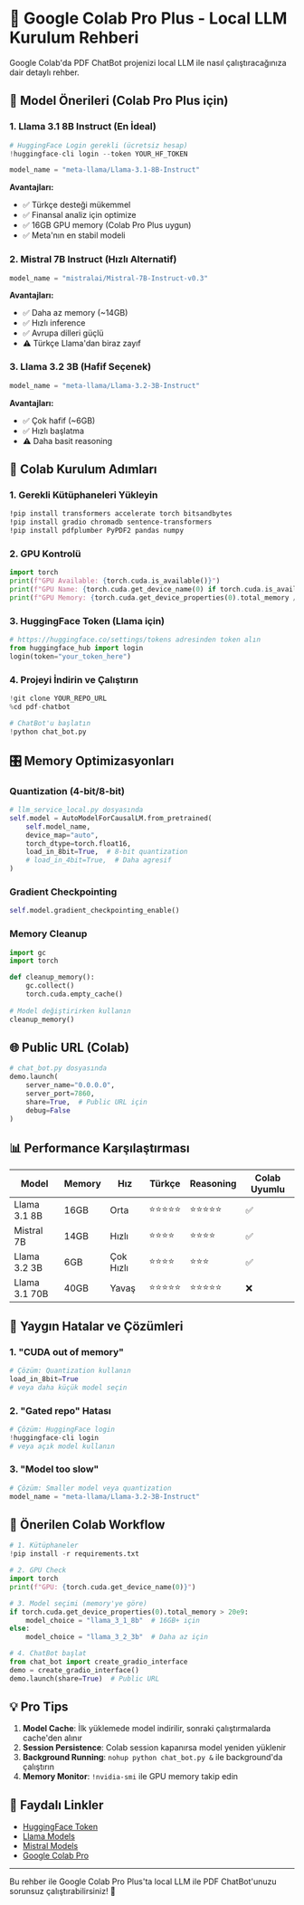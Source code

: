 # 🚀 Google Colab Pro Plus - Local LLM Kurulum Rehberi

Google Colab'da PDF ChatBot projenizi local LLM ile nasıl çalıştıracağınıza dair detaylı rehber.

## 🎯 Model Önerileri (Colab Pro Plus için)

### 1. **Llama 3.1 8B Instruct** (En İdeal)
```python
# HuggingFace Login gerekli (ücretsiz hesap)
!huggingface-cli login --token YOUR_HF_TOKEN

model_name = "meta-llama/Llama-3.1-8B-Instruct"
```

**Avantajları:**
- ✅ Türkçe desteği mükemmel
- ✅ Finansal analiz için optimize
- ✅ 16GB GPU memory (Colab Pro Plus uygun)
- ✅ Meta'nın en stabil modeli

### 2. **Mistral 7B Instruct** (Hızlı Alternatif)
```python
model_name = "mistralai/Mistral-7B-Instruct-v0.3"
```

**Avantajları:**
- ✅ Daha az memory (~14GB)
- ✅ Hızlı inference
- ✅ Avrupa dilleri güçlü
- ⚠️ Türkçe Llama'dan biraz zayıf

### 3. **Llama 3.2 3B** (Hafif Seçenek)
```python
model_name = "meta-llama/Llama-3.2-3B-Instruct"
```

**Avantajları:**
- ✅ Çok hafif (~6GB)
- ✅ Hızlı başlatma
- ⚠️ Daha basit reasoning

## 🔧 Colab Kurulum Adımları

### 1. Gerekli Kütüphaneleri Yükleyin
```bash
!pip install transformers accelerate torch bitsandbytes
!pip install gradio chromadb sentence-transformers
!pip install pdfplumber PyPDF2 pandas numpy
```

### 2. GPU Kontrolü
```python
import torch
print(f"GPU Available: {torch.cuda.is_available()}")
print(f"GPU Name: {torch.cuda.get_device_name(0) if torch.cuda.is_available() else 'None'}")
print(f"GPU Memory: {torch.cuda.get_device_properties(0).total_memory / 1e9:.1f}GB" if torch.cuda.is_available() else "No GPU")
```

### 3. HuggingFace Token (Llama için)
```python
# https://huggingface.co/settings/tokens adresinden token alın
from huggingface_hub import login
login(token="your_token_here")
```

### 4. Projeyi İndirin ve Çalıştırın
```python
!git clone YOUR_REPO_URL
%cd pdf-chatbot

# ChatBot'u başlatın
!python chat_bot.py
```

## 🎛️ Memory Optimizasyonları

### Quantization (4-bit/8-bit)
```python
# llm_service_local.py dosyasında
self.model = AutoModelForCausalLM.from_pretrained(
    self.model_name,
    device_map="auto",
    torch_dtype=torch.float16,
    load_in_8bit=True,  # 8-bit quantization
    # load_in_4bit=True,  # Daha agresif
)
```

### Gradient Checkpointing
```python
self.model.gradient_checkpointing_enable()
```

### Memory Cleanup
```python
import gc
import torch

def cleanup_memory():
    gc.collect()
    torch.cuda.empty_cache()
    
# Model değiştirirken kullanın
cleanup_memory()
```

## 🌐 Public URL (Colab)

```python
# chat_bot.py dosyasında
demo.launch(
    server_name="0.0.0.0",
    server_port=7860,
    share=True,  # Public URL için
    debug=False
)
```

## 📊 Performance Karşılaştırması

| Model | Memory | Hız | Türkçe | Reasoning | Colab Uyumlu |
|-------|--------|-----|--------|-----------|---------------|
| Llama 3.1 8B | 16GB | Orta | ⭐⭐⭐⭐⭐ | ⭐⭐⭐⭐⭐ | ✅ |
| Mistral 7B | 14GB | Hızlı | ⭐⭐⭐⭐ | ⭐⭐⭐⭐ | ✅ |
| Llama 3.2 3B | 6GB | Çok Hızlı | ⭐⭐⭐⭐ | ⭐⭐⭐ | ✅ |
| Llama 3.1 70B | 40GB | Yavaş | ⭐⭐⭐⭐⭐ | ⭐⭐⭐⭐⭐ | ❌ |

## 🚫 Yaygın Hatalar ve Çözümleri

### 1. "CUDA out of memory"
```python
# Çözüm: Quantization kullanın
load_in_8bit=True
# veya daha küçük model seçin
```

### 2. "Gated repo" Hatası
```python
# Çözüm: HuggingFace login
!huggingface-cli login
# veya açık model kullanın
```

### 3. "Model too slow"
```python
# Çözüm: Smaller model veya quantization
model_name = "meta-llama/Llama-3.2-3B-Instruct"
```

## 🎯 Önerilen Colab Workflow

```python
# 1. Kütüphaneler
!pip install -r requirements.txt

# 2. GPU Check  
import torch
print(f"GPU: {torch.cuda.get_device_name(0)}")

# 3. Model seçimi (memory'ye göre)
if torch.cuda.get_device_properties(0).total_memory > 20e9:
    model_choice = "llama_3_1_8b"  # 16GB+ için
else:
    model_choice = "llama_3_2_3b"  # Daha az için

# 4. ChatBot başlat
from chat_bot import create_gradio_interface
demo = create_gradio_interface()
demo.launch(share=True)  # Public URL
```

## 💡 Pro Tips

1. **Model Cache**: İlk yüklemede model indirilir, sonraki çalıştırmalarda cache'den alınır
2. **Session Persistence**: Colab session kapanırsa model yeniden yüklenir
3. **Background Running**: `nohup python chat_bot.py &` ile background'da çalıştırın
4. **Memory Monitor**: `!nvidia-smi` ile GPU memory takip edin

## 🔗 Faydalı Linkler

- [HuggingFace Token](https://huggingface.co/settings/tokens)
- [Llama Models](https://huggingface.co/collections/meta-llama/llama-32-66f448ffc8c32f949b04c8cf)
- [Mistral Models](https://huggingface.co/collections/mistralai/mistral-7b-65f946c6b3aac8b1b8c11ce0)
- [Google Colab Pro](https://colab.research.google.com/signup)

---

Bu rehber ile Google Colab Pro Plus'ta local LLM ile PDF ChatBot'unuzu sorunsuz çalıştırabilirsiniz! 🚀 